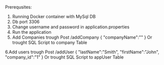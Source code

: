 Prerequsites:
1. Running Docker container with MySql DB
2. Db port 3306
3. Change username and password in application.properties
4. Run the application
5. Add Companies trough Post /addCompany
   {
   "companyName":""
   }
   Or trought SQL Script to company Table
   
6.Add users trough Post /addUser
{
"lastName":"Smith",
"firstName":"John",
"company_id":"1"
}
Or trought SQL Script to appUser Table